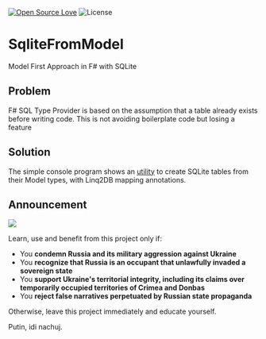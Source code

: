[![Open Source Love](https://badges.frapsoft.com/os/v3/open-source.svg?v=103)](https://github.com/ellerbrock/open-source-badges/)
![License](https://img.shields.io/badge/License-Apache%202.0-blue.svg)

# SqliteFromModel
Model First Approach in F# with SQLite

## Problem

F# SQL Type Provider is based on the assumption that a table already exists before writing code.
This is not avoiding boilerplate code but losing a feature

## Solution

The simple console program shows an [utility](https://github.com/giuliohome/SqliteFromModel/blob/master/Program.fs#L12) to create SQLite tables from their Model types, with Linq2DB mapping annotations.

## Announcement

![](https://github.com/kgrzybek/modular-monolith-with-ddd/raw/master/docs/Images/glory_to_ukraine.jpg)

Learn, use and benefit from this project only if:

- You **condemn Russia and its military aggression against Ukraine**
- You **recognize that Russia is an occupant that unlawfully invaded a sovereign state**
- You **support Ukraine's territorial integrity, including its claims over temporarily occupied territories of Crimea and Donbas**
- You **reject false narratives perpetuated by Russian state propaganda**

Otherwise, leave this project immediately and educate yourself.

Putin, idi nachuj.
